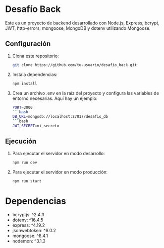 # Desafío Back

Este es un proyecto de backend desarrollado con Node.js, Express, bcrypt, JWT, http-errors, mongoose, MongoDB y dotenv utilizando Mongoose.

## Configuración

1. Clona este repositorio:

   ```bash
   git clone https://github.com/tu-usuario/desafio_back.git

2. Instala dependencias:
    
    ```bash 
    npm install

3. Crea un archivo .env en la raíz del proyecto y configura las variables de entorno necesarias. Aquí hay un ejemplo:
    
    ```bash
    PORT=3000
    ```bash
    DB_URL=mongodb://localhost:27017/desafio_db
    ```bash
    JWT_SECRET=mi_secreto

## Ejecución

1. Para ejecutar el servidor en modo desarrollo:
    
    ```bash
    npm run dev

2. Para ejecutar el servidor en modo producción:
    
    ```bash
    npm run start

# Dependencias

- bcryptjs: ^2.4.3
- dotenv: ^16.4.5
- express: ^4.19.2
- jsonwebtoken: ^9.0.2
- mongoose: ^8.4.1
- nodemon: ^3.1.3


 



